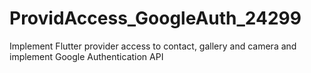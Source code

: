 # ProvidAccess_GoogleAuth_24299
Implement Flutter provider access to contact, gallery and camera and implement Google Authentication API
